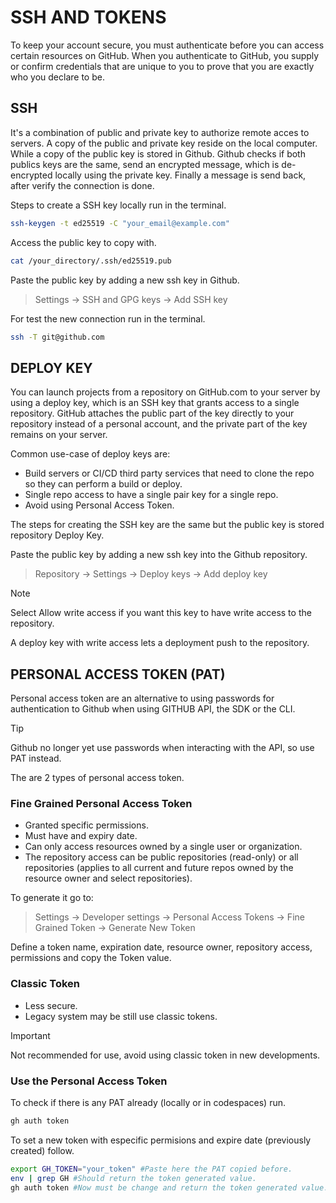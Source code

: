 # SSH AND TOKENS

To keep your account secure, you must authenticate before you can access certain resources on GitHub. When you authenticate to GitHub, you supply or confirm credentials that are unique to you to prove that you are exactly who you declare to be.

## SSH
It's a combination of public and private key to authorize remote acces to servers.
A copy of the public and private key reside on the local computer. While a copy of the public key is stored in Github.
Github checks if both publics keys are the same, send an encrypted message, which is de-encrypted locally using the private key. Finally a message is send back, after verify the connection is done.

Steps to create a SSH key locally run in the terminal.
```sh
ssh-keygen -t ed25519 -C "your_email@example.com"
```
Access the public key to copy with.
```sh
cat /your_directory/.ssh/ed25519.pub
```
Paste the public key by adding a new ssh key in Github.
> Settings -> SSH and GPG keys -> Add SSH key

For test the new connection run in the terminal.
```sh
ssh -T git@github.com
```

## DEPLOY KEY
You can launch projects from a repository on GitHub.com to your server by using a deploy key, which is an SSH key that grants access to a single repository.
GitHub attaches the public part of the key directly to your repository instead of a personal account, and the private part of the key remains on your server.

Common use-case of deploy keys are:
 - Build servers or CI/CD third party services that need to clone the repo so they can perform a build or deploy.
 - Single repo access to have a single pair key for a single repo.
 - Avoid using Personal Access Token.

The steps for creating the SSH key are the same but the public key is stored repository Deploy Key.

Paste the public key by adding a new ssh key into the Github repository.
> Repository -> Settings -> Deploy keys -> Add deploy key

> [!NOTE]  
> Select Allow write access if you want this key to have write access to the repository.
>
> A deploy key with write access lets a deployment push to the repository.

## PERSONAL ACCESS TOKEN (PAT)
Personal access token are an alternative to using passwords for authentication to Github when using GITHUB API, the SDK or the CLI.

> [!TIP]  
> Github no longer yet use passwords when interacting with the API, so use PAT instead.

The are 2 types of personal access token.

### Fine Grained Personal Access Token
 - Granted specific permissions.
 - Must have and expiry date.
 - Can only access resources owned by a single user or organization.
 - The repository access can be public repositories (read-only) or all repositories (applies to all current and future repos owned by the resource owner and select repositories).

To generate it go to:
>Settings -> Developer settings -> Personal Access Tokens -> Fine Grained Token -> Generate New Token

Define a token name, expiration date, resource owner, repository access, permissions and copy the Token value.


### Classic Token
 - Less secure.
 - Legacy system may be still use classic tokens.

> [!IMPORTANT]  
> Not recommended for use, avoid using classic token in new developments.

### Use the Personal Access Token
To check if there is any PAT already (locally or in codespaces) run.
```sh
gh auth token
```

To set a new token with especific permisions and expire date (previously created) follow.
```sh
export GH_TOKEN="your_token" #Paste here the PAT copied before.
env | grep GH #Should return the token generated value.
gh auth token #Now must be change and return the token generated value.
```

